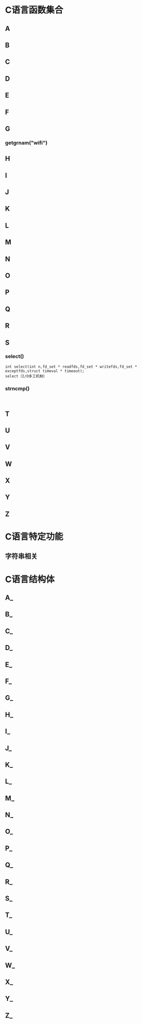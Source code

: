 # C语言函数集合

## A
## B
## C
## D
## E
## F
## G
### getgrnam("wifi")
## H
## I
## J
## K
## L
## M
## N
## O
## P
## Q
## R
## S
### select()
```
int select(int n,fd_set * readfds,fd_set * writefds,fd_set * exceptfds,struct timeval * timeout);
select（I/O多工机制） 

```

### strncmp()
```


```

## T
## U
## V
## W
## X
## Y
## Z

# C语言特定功能

## 字符串相关




# C语言结构体

## A_
## B_
## C_
## D_
## E_
## F_
## G_
## H_
## I_
## J_
## K_
## L_
## M_
## N_
## O_
## P_
## Q_
## R_
## S_
## T_
## U_
## V_
## W_
## X_
## Y_
## Z_